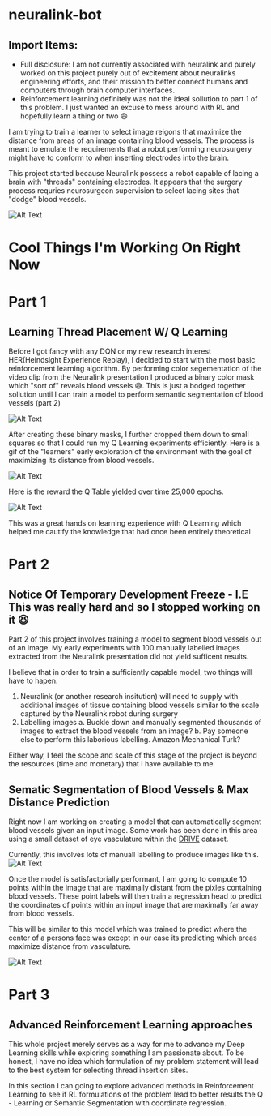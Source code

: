 
# neuralink-bot

## Import Items:
- Full disclosure: I am not currently associated with neuralink and purely worked on this project purely out of excitement about neuralinks engineering efforts, and their mission to better connect humans and computers through brain computer interfaces.
- Reinforcement learning definitely was not the ideal sollution to part 1 of this problem. I just wanted an excuse to mess around with RL and hopefully learn a thing or two 😄

I am trying to train a learner to select image reigons that maximize the distance from areas of an image containing blood vessels. The process is meant to emulate the requirements that a robot performing neurosurgery might have to conform to when inserting electrodes into the brain.

This project started because Neuralink possess a robot capable of lacing a brain with "threads" containing electrodes. It appears that the surgery process requries neurosurgeon supervision to select lacing sites that "dodge" blood vessels. 

![Alt Text](https://media0.giphy.com/media/Jr5RD7ns1m2dRKa8go/200.webp)

# Cool Things I'm Working On Right Now
# Part 1
## Learning Thread Placement W/ Q Learning
Before I got fancy with any DQN or my new research interest HER(Heindsight Experience Replay), I decided to start with the most basic reinforcement learning algorithm.
By performing color segementation of the video clip from the Neuralink presentation I produced a binary color mask which "sort of" reveals blood vessels 😅. This is just a bodged together sollution until I can train a model to perform semantic segmentation of blood vessels (part 2)

![Alt Text](https://media.giphy.com/media/WRtuHhi0aqjzNImQxE/giphy.gif)

After creating these binary masks, I further cropped them down to small squares so that I could run my Q Learning experiments efficiently. Here is a gif of the "learners" early exploration of
the environment with the goal of maximizing its distance from blood vessels. 

![Alt Text](https://media0.giphy.com/media/lqwO9rFre3Guf2pvLh/giphy.webp)

Here is the reward the Q Table yielded over time 25,000 epochs.

![Alt Text](https://github.com/Andrew-Pynch/neuralink-bot/blob/master/RL/Custom_Env/25000_epochs.png?raw=true)

This was a great hands on learning experience with Q Learning which helped me cautify 
the knowledge that had once been entirely theoretical

# Part 2
## Notice Of Temporary Development Freeze - I.E This was really hard and so I stopped working on it 😆
Part 2 of this project involves training a model to segment blood vessels out of an image. My early experiments with 100 manually labelled images extracted from the Neuralink presentation did not yield sufficent results. 

I believe that in order to train a sufficiently capable model, two things will have to hapen. 
1. Neuralink (or another research insitution) will need to supply with additional images of tissue containing blood vessels similar to the scale captured by the Neuralink robot during surgery
2. Labelling images
a. Buckle down and manually segmented thousands of images to extract the blood vessels from an image?
b. Pay someone else to perform this laborious labelling. Amazon Mechanical Turk?

Either way, I feel the scope and scale of this stage of the project is beyond the resources (time and monetary) that I have available to me.

## Sematic Segmentation of Blood Vessels & Max Distance Prediction
Right now I am working on creating a model that can automatically segment blood vessels given an input image. Some work has been done in this area using a small dataset of eye vasculature within the [DRIVE](https://drive.grand-challenge.org/) dataset.

Currently, this involves lots of manuall labelling to produce images like this.
![Alt Text](https://i.imgur.com/4jfcB6A.jpg)

Once the model is satisfactorially performant, I am going to compute 10 points within the image that are maximally distant from the pixles containing blood vessels. These point labels will then train a regression head to predict the coordinates of points within an input image that are maximally far away from blood vessels.

This will be similar to this model which was trained to predict where the center of a persons face was except in our case its predicting which areas maximize distance from vasculature. 

![Alt Text](https://i.imgur.com/jTeTGB1.png)

# Part 3
## Advanced Reinforcement Learning approaches
This whole project merely serves as a way for me to advance my Deep Learning skills while exploring something I am passionate about. To be honest, I have no idea which formulation of my problem statement will lead to the best system for selecting thread insertion sites.

In this section I can going to explore advanced methods in Reinforcement Learning to see if RL formulations of the problem lead to better results the Q - Learning or Semantic Segmentation with coordinate regression. 

